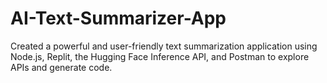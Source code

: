 # AI-Text-Summarizer-App
<p>Created a powerful and user-friendly text summarization application using Node.js, Replit, the Hugging Face Inference API, and Postman to explore APIs and generate code.</p>
